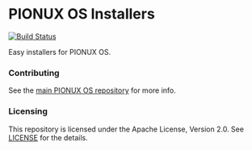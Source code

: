 # PIONUX OS Installers

[![Build Status](https://travis-ci.org/pionuxos/installer.svg?branch=master)](https://travis-ci.org/pionuxos/installer)

Easy installers for PIONUX OS.

### Contributing

See the [main PIONUX OS repository](https://github.com/pionuxos/pionuxos) for more
info.

### Licensing

This repository is licensed under the Apache License, Version 2.0. See
[LICENSE](LICENSE) for the details.
